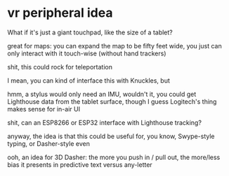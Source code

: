 # vr peripheral idea

What if it's just a giant touchpad, like the size of a tablet?

great for maps: you can expand the map to be fifty feet wide, you just can only interact with it touch-wise (without hand trackers)

shit, this could rock for teleportation

I mean, you can kind of interface this with Knuckles, but

hmm, a stylus would only need an IMU, wouldn't it, you could get Lighthouse data from the tablet surface, though I guess Logitech's thing makes sense for in-air UI

shit, can an ESP8266 or ESP32 interface with Lighthouse tracking?

anyway, the idea is that this could be useful for, you know, Swype-style typing, or Dasher-style even

ooh, an idea for 3D Dasher: the more you push in / pull out, the more/less bias it presents in predictive text versus any-letter
